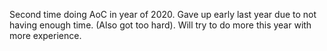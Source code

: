 Second time doing AoC in year of 2020.
Gave up early last year due to not having enough time. (Also got too hard). Will try to do more this year with more experience.
